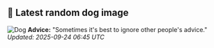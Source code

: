 ## 🐶 Latest random dog image
![Dog](https://images.dog.ceo/breeds/terrier-westhighland/n02098286_1591.jpg)
**Advice:** "Sometimes it's best to ignore other people's advice."
*Updated: 2025-09-24 06:45 UTC*
